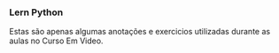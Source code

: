 ### Lern Python

Estas são apenas algumas anotações e exercicios utilizadas durante as aulas no Curso Em Video.
